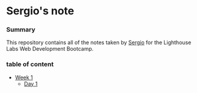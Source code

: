 # Sergio's note
### Summary
This repository contains all of the notes taken by [Sergio](https://github.com/settings/profile) for the Lighthouse Labs Web Development Bootcamp.
### table of content
- [Week 1](/Week_1)
  - [Day 1](/Week_1/Day_1)